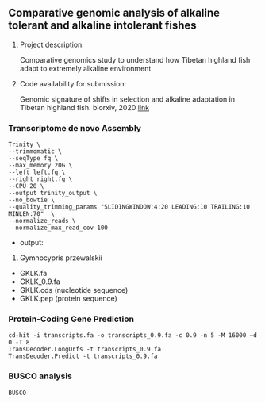 ## Comparative genomic analysis of alkaline tolerant and alkaline intolerant fishes

1. Project description:

    Comparative genomics study to understand how Tibetan highland fish adapt to extremely alkaline environment

2. Code availability for submission:

    Genomic signature of shifts in selection and alkaline adaptation in Tibetan highland fish. biorxiv, 2020 [link](https://www.biorxiv.org/content/10.1101/813501v1.full)

### Transcriptome de novo Assembly
```
Trinity \
--trimmomatic \
--seqType fq \
--max_memory 20G \
--left left.fq \
--right right.fq \
--CPU 20 \
--output trinity_output \
--no_bowtie \
--quality_trimming_params "SLIDINGWINDOW:4:20 LEADING:10 TRAILING:10 MINLEN:70"  \
--normalize_reads \
--normalize_max_read_cov 100
```
- output:
1. Gymnocypris przewalskii
- GKLK.fa
- GKLK_0.9.fa
- GKLK.cds (nucleotide sequence)
- GKLK.pep (protein sequence)

### Protein-Coding Gene Prediction

```
cd-hit -i transcripts.fa -o transcripts_0.9.fa -c 0.9 -n 5 -M 16000 –d 0 -T 8
TransDecoder.LongOrfs -t transcripts_0.9.fa
TransDecoder.Predict -t transcripts_0.9.fa
```
### BUSCO analysis

```
BUSCO
```
